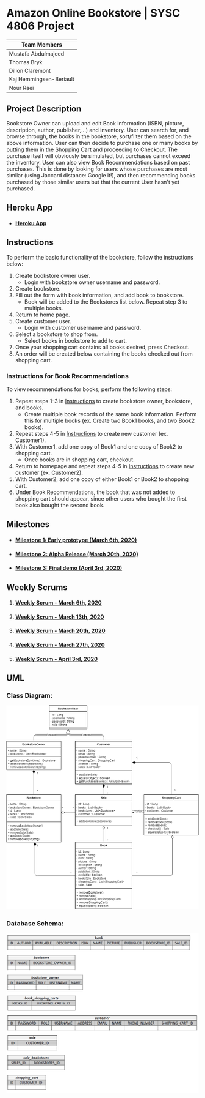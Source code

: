 # Amazon Online Bookstore | SYSC 4806 Project

|Team Members           |
|-----------------------|
|Mustafa Abdulmajeed    |
|Thomas Bryk            |
|Dillon Claremont       |
|Kaj Hemmingsen-Beriault|
|Nour Raei              |

## Project Description
Bookstore Owner can upload and edit Book information (ISBN, picture, description, author, publisher,...) and inventory. User can search for, and browse through, the books in the bookstore, sort/filter them based on the above information. User can then decide to purchase one or many books by putting them in the Shopping Cart and proceeding to Checkout. The purchase itself will obviously be simulated, but purchases cannot exceed the inventory. User can also view Book Recommendations based on past purchases. This is done by looking for users whose purchases are most similar (using Jaccard distance: Google it!), and then recommending books purchased by those similar users but that the current User hasn't yet purchased.

## Heroku App
- #### [Heroku App](https://sysc-4806-project-2020.herokuapp.com/)

## Instructions
To perform the basic functionality of the bookstore, follow the instructions below:
1. Create bookstore owner user.
      - Login with bookstore owner username and password.
2. Create bookstore.
3. Fill out the form with book information, and add book to bookstore.
      - Book will be added to the Bookstores list below. Repeat step 3 to multiple books.
4. Return to home page.
5. Create customer user.
      - Login with customer username and password.
5. Select a bookstore to shop from.
      - Select books in bookstore to add to cart.
6. Once your shopping cart contains all books desired, press Checkout.
7. An order will be created below containing the books checked out from shopping cart.

### Instructions for Book Recommendations
To view recommendations for books, perform the following steps:
1. Repeat steps 1-3 in [Instructions](#instructions) to create bookstore owner, bookstore, and books.
      - Create multiple book records of the same book information. Perform this for multiple books (ex. Create two Book1 books, and two Book2 books).
2. Repeat steps 4-5 in [Instructions](#instructions) to create new customer (ex. Customer1).
3. With Customer1, add one copy of Book1 and one copy of Book2 to shopping cart.
      - Once books are in shopping cart, checkout.
4. Return to homepage and repeat steps 4-5 in [Instructions](#instructions) to create new customer (ex. Customer2).
5. With Customer2, add one copy of either Book1 or Book2 to shopping cart.
6. Under Book Recommendations, the book that was not added to shopping cart should appear, since other users who bought the first book also bought the second book.

## Milestones
- #### [Milestone 1: Early prototype (March 6th, 2020)](../../milestone/1)
- #### [Milestone 2: Alpha Release (March 20th, 2020)](../../milestone/2)
- #### [Milestone 3: Final demo (April 3rd, 2020)](../../milestone/3)

## Weekly Scrums
1. #### [Weekly Scrum - March 6th, 2020](../../issues/24)
2. #### [Weekly Scrum - March 13th, 2020](../../issues/34)
3. #### [Weekly Scrum - March 20th, 2020](../../issues/56)
4. #### [Weekly Scrum - March 27th, 2020](../../issues/65)
5. #### [Weekly Scrum - April 3rd, 2020](../../issues/78)

## UML
### Class Diagram:
![Class Diagram](uml/UML_ClassDiagram.png)
### Database Schema:
![Database Schema](uml/DatabaseSchema.png)
